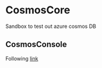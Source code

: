 # CosmosCore

Sandbox to test out azure cosmos DB

## CosmosConsole

Following [link](https://docs.microsoft.com/en-us/azure/cosmos-db/sql-api-get-started)
